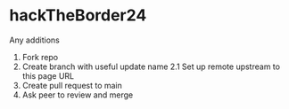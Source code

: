 # hackTheBorder24

Any additions
1. Fork repo
2. Create branch with useful update name
2.1 Set up remote upstream to this page URL
3. Create pull request to main
4. Ask peer to review and merge